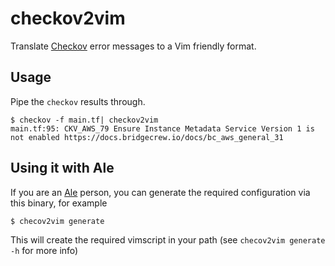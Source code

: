 # checkov2vim

Translate [Checkov](https://github.com/bridgecrewio/checkov) error messages
to a Vim friendly format.

## Usage

Pipe the `checkov` results through.

```
$ checkov -f main.tf| checkov2vim
main.tf:95: CKV_AWS_79 Ensure Instance Metadata Service Version 1 is not enabled https://docs.bridgecrew.io/docs/bc_aws_general_31
```

## Using it with Ale

If you are an [Ale](https://github.com/dense-analysis/ale) person, you can
generate the required configuration via this binary, for example

```
$ checov2vim generate
```

This will create the required vimscript in your path (see
`checov2vim generate -h` for more info)
